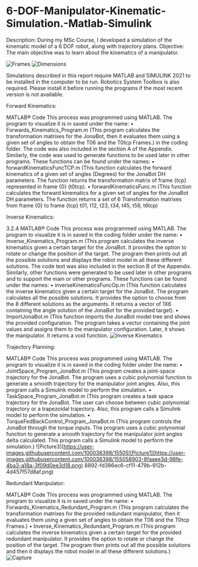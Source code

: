 # 6-DOF-Manipulator-Kinematic-Simulation.-Matlab-Simulink
Description:  During my MSc Course, I developed a simulation of the kinematic model of a 6 DOF robot, along with trajectory plans.  Objective:  The main objective was to learn about the kinematics of a manipulator.

![Frames](https://user-images.githubusercontent.com/100036398/155058729-988bf663-af71-45b1-9c87-272b3052b881.PNG)
![Dimensions](https://user-images.githubusercontent.com/100036398/155058730-9c8a60fa-e2d3-49e8-814b-9dc8fcf92500.PNG)


Simulations described in this report require MATLAB and SIMULINK 2021 to be installed in the computer to be run. Robotics System Toolbox is also required.
Please install it before running the programs if the most recent version is not available.

Forward Kinematics:

MATLAB® Code
This process was programmed using MATLAB. The program to visualize it is in saved under the name:
•	Forwards_Kinematics_Program.m (This program calculates the transformation matrixes for the JonaBot, then it evaluates them using a given set of angles to obtain the T06 and the T0tcp Frames.)
in the coding folder. The code was also included in the section A of the Appendix. Similarly, the code was used to generate functions to be used later in other programs. These functions can be found under the names:
•	forwardKinematicsFuncTCP.m (This function calculates the forward kinematics of a given set of angles (Degrees) for the JonaBot DH parameters. The function returns the transformation matrix of frame {tcp} represented in frame {0} (t0tcp).
•	forwardKinematicsFunc.m (This function calculates the forward kinematics for a given set of angles for the JonaBot DH parameters. The function returns a set of 6 Transformation matrixes from frame {0} to frame {tcp} t01, t12, t23, t34, t45, t56, t6tcp)


Inverse Kinematics:

3.2.4 MATLAB® Code
This process was programmed using MATLAB. The program to visualize it is in saved in the coding folder under the name:
•	Inverse_Kinematics_Program.m (This program calculates the inverse kinematics given a certain target for the JonaBot. It provides the option to rotate or change the position of the target. The program then prints out all the possible solutions and displays the robot model in all these different solutions.
The code text was also included in the section B of the Appendix. Similarly, other functions were generated to be used later in other programs and to support the main or other programs. These functions can be found under the names:
•	inverseKinematicsFuncOp.m (This function calculates the inverse kinematics given a certain target for the JonaBot. The program calculates all the possible solutions. It provides the option to choose from the 8 different solutions as the arguments. It returns a vector of 1X6 containing the angle solution of the JonaBot for the provided target).
•	ImportJonaBot.m (This function imports the JonaBot model tree and shows the provided configuration. The program takes a vector containing the joint values and assigns them to the manipulator configuration. Later, it shows the manipulator. It returns a void function.
![Inverse Kinematics](https://user-images.githubusercontent.com/100036398/155058769-1b00bab9-67af-4c4c-b68b-634268369160.PNG)


Trajectory Planning:

MATLAB® Code
This process was programmed using MATLAB. The program to visualize it is in saved in the coding folder under the name:
•	JointSpace_Program_JonaBot.m (This program creates a joint-space trajectory for the JonaBot. The program uses a cubic polynomial function to generate a smooth trajectory for the manipulator joint angles. Also, this program calls a Simulink model to perform the simulation. 
•	TaskSpace_Program_JonaBot.m (This program creates a task space trajectory for the JonaBot. The user can choose between cubic polynomial trajectory or a trapezoidal trajectory. Also, this program calls a Simulink model to perform the simulation.
•	TorqueFedBackControl_Program_JonaBot.m (This program controls the JonaBot through the torque inputs. The program uses a cubic polynomial function to generate a smooth trajectory for the manipulator joint angles delta calculated. This program calls a Simulink model to perform the simulation.)
![Picture3](https://user-images.githubusercontent.com/100036398/15505![Picture1](https://user-images.githubusercontent.com/100036398/155058903-8faaee3d-98fe-4ba3-a18a-3f09d0ee3d18.png)
8892-fd396ec6-cf11-479b-912b-4d457f57d8af.png)



Redundant Manipulator:

MATLAB® Code
This process was programmed using MATLAB. The program to visualize it is in saved under the name:
•	Forwards_Kinematics_Redundant_Program.m (This program calculates the transformation matrixes for the provided redundant manipulator, then it evaluates them using a given set of angles to obtain the T06 and the T0tcp Frames.)
•	Inverse_Kinematics_Redundant_Program.m (This program calculates the inverse kinematics given a certain target for the provided redundant manipulator. It provides the option to rotate or change the position of the target. The program then prints out all the possible solutions and then it displays the robot model in all these different solutions.)
![Capture](https://user-images.githubusercontent.com/100036398/155059106-6a9af569-329c-42ed-9ac2-937f223a8582.PNG)



